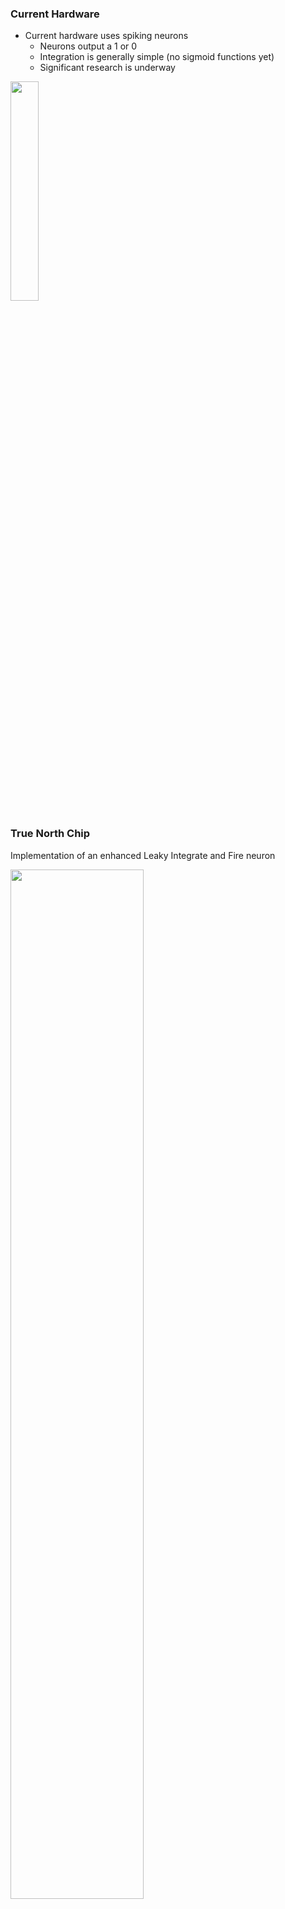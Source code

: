 ### Current Hardware

- Current hardware uses spiking neurons
	- Neurons output a 1 or 0
	- Integration is generally simple (no sigmoid functions yet) 
	- Significant research is underway

<img src="./images/sigmoid.png" width=30% >


### True North Chip

Implementation of an enhanced Leaky Integrate and Fire neuron

<img src="./tn_slides/tn_multichip.jpg" width="65%">